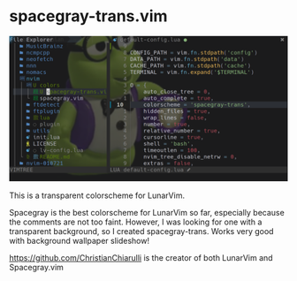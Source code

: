 # spacegray-trans.vim

![Screenshot](screenshot_20210705.png)

This is a transparent colorscheme for LunarVim.

Spacegray is the best colorscheme for LunarVim so far, especially because the comments are not too faint.  However, I was looking for one with a transparent background, so I created spacegray-trans. Works very good with background wallpaper slideshow!

https://github.com/ChristianChiarulli is the creator of both LunarVim and Spacegray.vim
